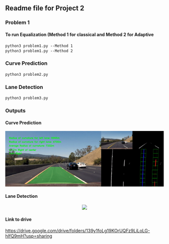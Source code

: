 ## Readme file for Project 2

### Problem 1
#### To run Equalization (Method 1 for classical and Method 2 for Adaptive 

```
python3 problem1.py --Method 1
python3 problem1.py --Method 2
```
### Curve Prediction

```
python3 problem2.py
```

### Lane Detection

```
python3 problem3.py
```

### Outputs
#### Curve Prediction 
<p align="center">
  <img src=https://github.com/ParamDave5/Lane-Detection/blob/8209ded398056a8465edb3170b7cf5e64e5dd20c/outputs/curve1.gif> 
<p align="center">

#### Lane Detection
<p align="center">
  <img src=https://github.com/ParamDave5/Lane-Detection/blob/8209ded398056a8465edb3170b7cf5e64e5dd20c/outputs/laneDetection.gif> 
<p align="center">



#### Link to drive
https://drive.google.com/drive/folders/139y1foLg19KOrUQFz9LiLoLG-hIfQ9mH?usp=sharing 




